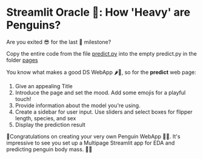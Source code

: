 # Streamlit Oracle 🔮: How 'Heavy' are Penguins?
Are you exited 😎 for the last 🗿 milestone?

Copy the entire code from the file [predict.py](../warmup_exercises/predict.py) into the empty predict.py in the folder [pages](./pages/predict.py)

You know what makes a good DS WebApp 🌶️🐠, so for the __predict__ web page: 
1. Give an appealing Title 
2. Introduce the page and set the mood. Add some emojis for a playful touch!
2. Provide information about the model you're using. 
3. Create a sidebar for user input. Use sliders and select boxes for flipper length, species, and sex
4. Display the prediction result

🎉Congratulations on creating your very own Penguin WebApp 🐧✨. It's impressive to see you set up a Multipage Streamlit app for EDA and predicting penguin body mass. 🚀👏

